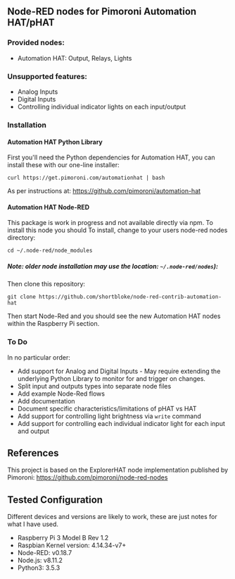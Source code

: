 ## Node-RED nodes for Pimoroni Automation HAT/pHAT

### Provided nodes:
* Automation HAT: Output, Relays, Lights

### Unsupported features:
* Analog Inputs
* Digital Inputs
* Controlling individual indicator lights on each input/output

### Installation
#### Automation HAT Python Library
First you'll need the Python dependencies for Automation HAT, you can install these with our one-line installer:

```
curl https://get.pimoroni.com/automationhat | bash
```
As per instructions at: https://github.com/pimoroni/automation-hat

#### Automation HAT Node-RED
This package is work in progress and not available directly via npm. To install this node you should 
To install, change to your users node-red nodes directory:
```
cd ~/.node-red/node_modules
```
##### Note: older node installation may use the location: `~/.node-red/nodes`):
Then clone this repository:
```
git clone https://github.com/shortbloke/node-red-contrib-automation-hat
```
Then start Node-Red and you should see the new Automation HAT nodes within the Raspberry Pi section.

### To Do
In no particular order:
* Add support for Analog and Digital Inputs - May require extending the underlying Python Library to monitor for and trigger on changes.
* Split input and outputs types into separate node files
* Add example Node-Red flows
* Add documentation
* Document specific characteristics/limitations of pHAT vs HAT
* Add support for controlling light brightness via `write` command
* Add support for controlling each individual indicator light for each input and output

## References
This project is based on the ExplorerHAT node implementation published by Pimoroni: https://github.com/pimoroni/node-red-nodes

## Tested Configuration
Different devices and versions are likely to work, these are just notes for what I have used.
* Raspberry Pi 3 Model B Rev 1.2
* Raspbian Kernel version: 4.14.34-v7+
* Node-RED: v0.18.7
* Node.js: v8.11.2
* Python3: 3.5.3
